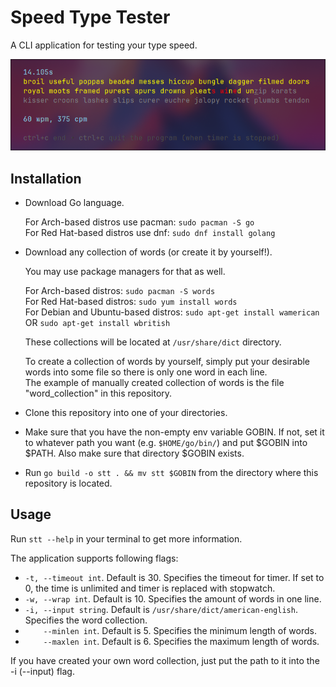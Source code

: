 # Speed Type Tester

A CLI application for testing your type speed.

![Preview](preview.png "Preview")

## Installation

- Download Go language.

    For Arch-based distros use pacman: `sudo pacman -S go` \
    For Red Hat-based distros use dnf: `sudo dnf install golang`

- Download any collection of words (or create it by yourself!).

    You may use package managers for that as well.

    For Arch-based distros: `sudo pacman -S words` \
    For Red Hat-based distros: `sudo yum install words` \
    For Debian and Ubuntu-based distros: `sudo apt-get install wamerican` OR `sudo apt-get install wbritish`

    These collections will be located at `/usr/share/dict` directory.

    To create a collection of words by yourself, simply put your desirable words into some file so there is only one word in each line. \
    The example of manually created collection of words is the file "word_collection" in this repository.

- Clone this repository into one of your directories.

- Make sure that you have the non-empty env variable GOBIN.
If not, set it to whatever path you want (e.g. `$HOME/go/bin/`) and put $GOBIN into $PATH.
Also make sure that directory $GOBIN exists.

- Run `go build -o stt . && mv stt $GOBIN` from the directory where this repository is located.

## Usage

Run `stt --help` in your terminal to get more information.

The application supports following flags:
- `-t, --timeout int`. Default is 30. Specifies the timeout for timer. If set to 0, the time is unlimited and timer is replaced with stopwatch.
- `-w, --wrap int`. Default is 10. Specifies the amount of words in one line.
- `-i, --input string`. Default is `/usr/share/dict/american-english`. Specifies the word collection.
- `    --minlen int`. Default is 5. Specifies the minimum length of words.
- `    --maxlen int`. Default is 6. Specifies the maximum length of words.

If you have created your own word collection, just put the path to it into the -i (--input) flag.
